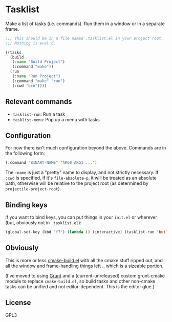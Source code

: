 # Tasklist

Make a list of tasks (i.e. commands).  Run them in a window or in a separate frame.

```lisp
;;; This should be in a file named .tasklist.el in your project root.
;;; Nothing is eval'd.

((tasks
  (build
   (:name "Build Project")
   (:command "make"))
  (run
   (:name "Run Project")
   (:command "make" "run")
   (:cwd "bin"))))
```

## Relevant commands

* `tasklist-run`: Run a task
* `tasklist-menu`: Pop up a menu with tasks

## Configuration

For now there isn't much configuration beyond the above.  Commands are in the following form:

```lisp
(:command "BINARY-NAME" "ARG0 ARG1 ...")
```

The `:name` is just a "pretty" name to display, and not strictly necessary.  If `:cwd` is specified, if it's `file-absolute-p`, it will be treated as an absolute path, otherwise will be relative to the project root (as determined by `projectile-project-root`).

## Binding keys

If you want to bind keys, you can put things in your `init.el` or wherever (but, obviously not in `.tasklist.el`):

```lisp
(global-set-key (kbd "f7") (lambda () (interactive) (tasklist-run 'build)))
```

## Obviously

This is more or less [cmake-build.el](https://github.com/rpav/cmake-build.el) with all the cmake stuff ripped out, and all the window and frame-handling things left .. which is a sizeable portion.

(I've moved to using [Grunt](https://gruntjs.com/) and a (current-unreleased) custom grunt-cmake module to replace `cmake-build.el`, so build tasks and other non-cmake tasks can be unified and not editor-dependent.  This is the editor glue.)

## License

GPL3
